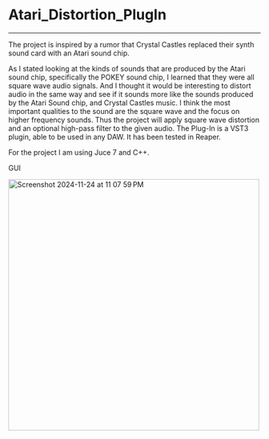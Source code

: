 # Atari_Distortion_PlugIn



------------------------------------------------------------------------------------------------------------------------------------------------------------------------------------

The project is inspired by a rumor that Crystal Castles replaced their synth sound card with an Atari sound chip. 

As I stated looking at the kinds of sounds that are produced by the Atari sound chip, specifically the POKEY sound chip, I learned that they were all square wave audio signals. And I thought it would be interesting to distort audio in the same way and see if it sounds more like the sounds produced by the Atari Sound chip, and Crystal Castles music. I think the most important qualities to the sound are the square wave and the focus on higher frequency sounds. Thus the project will apply square wave distortion and an optional high-pass filter to the given audio. The Plug-In is a VST3 plugin, able to be used in any DAW. It has been tested in Reaper.  

For the project I am using Juce 7 and C++. 

GUI

<img width="501" alt="Screenshot 2024-11-24 at 11 07 59 PM" src="https://github.com/user-attachments/assets/fbd2d1c8-ee71-4ed1-b541-364492fc173f">



